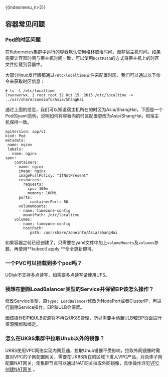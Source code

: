 {{indexmenu_n>2}}

## 容器常见问题

### Pod的时区问题

在Kubernetes集群中运行的容器默认使用格林威治时间，而非宿主机时间。如果需要让容器时间与宿主机时间一致，可以使用`hostPath`的方式将宿主机上的时区文件挂载到容器中。

大部分linux发行版都通过`/etc/localtime`文件来配置时区，我们可以通过以下命令来获取时区信息：

```
# ls -l /etc/localtime
lrwxrwxrwx. 1 root root 32 Oct 15  2015 /etc/localtime -> ../usr/share/zoneinfo/Asia/ShangHai
```

通过上面的信息，我们可以知道宿主机所在的时区为Asia/ShangHai，下面是一个Pod的yaml范例，说明如何将容器内的时区配置更改为Asia/ShangHai，和宿主机保持一致。

```
apiVersion: app/v1
kind: Pod
metadata:
 name: nginx
 labels:
   name: nginx
spec:
    containers:
    - name: nginx
      image: nginx
      imagePullPolicy: "IfNotPresent"
      resources:
        requests:
          cpu: 100m
          memory: 100Mi
      ports:
         - containerPort: 80
      volumeMounts:
      - name: timezone-config
        mountPath: /etc/localtime
    volumes:
      - name: timezone-config
        hostPath:
           path: /usr/share/zoneinfo/Asia/ShangHai
```
如果容器之前已经创建了，只需要在yaml文件中加上`volumeMounts`及`volumes`参数，再使用**kubectl apply **命令更新即可。

### 一个PVC可以挂载到多个pod吗？
UDisk不支持多点读写，如需要多点读写请使用UFS。

### 我想在删除LoadBalancer类型的Service并保留EIP该怎么操作？

修改Service类型，原`type: LoadBalancer`修改为NodePort或者ClusterIP，再进行删除Service操作，EIP和ULB会保留。

因该操作EIP和ULB资源将不再受UK8S管理，所以需要手动至ULB和EIP页面进行资源解绑和绑定。

### 怎么在UK8S集群中拉取Uhub以外的镜像？

UK8S使用VPC网络实现内网互通，拉取Uhub镜像不受影响，拉取外网镜像时需要对VPC的子网配置网关，需要在UK8S所在的区域下进入VPC产品，对具体子网配置NAT网关，使集群节点可以通过NAT网关拉取外网镜像，具体操作详见[VPC创建NAT网关](https://docs.ucloud.cn/network/vpc/briefguide/step4)
。
